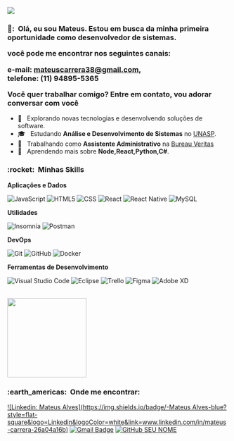 
![](https://komarev.com/ghpvc/?username=mcalves-stack&color=006bed)

<h3> 👨‍: &nbsp;Olá, eu sou Mateus.
Estou em busca da minha primeira oportunidade como desenvolvedor de sistemas.

você pode me encontrar nos seguintes canais:<br/>
  
  e-mail: mateuscarrera38@gmail.com,<br/>
  telefone: (11) 94895-5365

Você quer trabalhar comigo? Entre em contato, vou adorar conversar com você</h3>

- 🤔 &nbsp; Explorando novas tecnologias e desenvolvendo soluções de software.
- 🎓 &nbsp; Estudando **Análise e Desenvolvimento de Sistemas** no <a href="https://www.unasp.br/">UNASP</a>.
- 💼 &nbsp; Trabalhando como **Assistente Administrativo** na <a href="https://www.bureauveritas.com.br/pt-br">Bureau Veritas</a>
- 🌱 &nbsp; Aprendendo mais sobre **Node,React,Python,C#**.

<h3> :rocket: &nbsp;Minhas Skills </h3>

**Aplicações e Dados**

  ![JavaScript](https://img.shields.io/badge/-JavaScript-333333?style=flat&logo=javascript)
  ![HTML5](https://img.shields.io/badge/-HTML5-333333?style=flat&logo=HTML5)
  ![CSS](https://img.shields.io/badge/-CSS-333333?style=flat&logo=CSS3&logoColor=1572B6)
  ![React](https://img.shields.io/badge/-React-333333?style=flat&logo=react)
  ![React Native](https://img.shields.io/badge/-React%20Native-333333?style=flat&logo=react)
  ![MySQL](https://img.shields.io/badge/-MySQL-333333?style=flat&logo=mysql)


**Utilidades**

  ![Insomnia](https://img.shields.io/badge/-Insomnia-333333?style=flat&logo=insomnia)
  ![Postman](https://img.shields.io/badge/-Postman-333333?style=flat&logo=postman)

**DevOps**

  ![Git](https://img.shields.io/badge/-Git-333333?style=flat&logo=git)
  ![GitHub](https://img.shields.io/badge/-GitHub-333333?style=flat&logo=github)
  ![Docker](https://img.shields.io/badge/-Docker-333333?style=flat&logo=docker)


**Ferramentas de Desenvolvimento**

  ![Visual Studio Code](https://img.shields.io/badge/-Visual%20Studio%20Code-333333?style=flat&logo=visual-studio-code&logoColor=007ACC)
  ![Eclipse](https://img.shields.io/badge/-Eclipse-333333?style=flat&logo=eclipse-ide&logoColor=2C2255)
  ![Trello](https://img.shields.io/badge/-Trello-333333?style=flat&logo=trello&logoColor=007ACC)
  ![Figma](https://img.shields.io/badge/-Figma-333333?style=flat&logo=figma&logoColor=007ACC)
  ![Adobe XD](https://img.shields.io/badge/-Adobe%20XD-333333?style=flat&logo=adobe-xd&logoColor=007ACC)

<br/>

<a href="https://github.com/mcalves-stack">
  <img height="180em" src="https://github-readme-stats.vercel.app/api?username=mcalves-stack&theme=dracula&show_icons=true" />
</a>

<br/>

<h3> :earth_americas: &nbsp;Onde me encontrar: </h3> 

[![Linkedin: Mateus Alves](https://img.shields.io/badge/-Mateus Alves-blue?style=flat-square&logo=Linkedin&logoColor=white&link=www.linkedin.com/in/mateus-carrera-26a04a16b)](mateus-carrera-26a04a16b)
[![Gmail Badge](https://img.shields.io/badge/-mateuscarrera38@gmail.com-006bed?style=flat-square&logo=Gmail&logoColor=white&link=mailto:SEU-EMAIL)](mailto:mateuscarrera38@gmail.com)
[![GitHub SEU NOME]( https://img.shields.io/github/followers/VanessaSwerts?label=follow&style=social)](LINK-DO-SEU-GITHUB)
